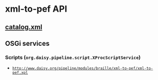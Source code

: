 # xml-to-pef API

## <a href="resources/META-INF/catalog.xml" class="source">catalog.xml</a>

## OSGi services

### Scripts (`org.daisy.pipeline.script.XProcScriptService`)

- [`http://www.daisy.org/pipeline/modules/braille/xml-to-pef/xml-to-pef.xpl`](resources/xml/xproc/xml-to-pef.xpl)

<link rev="dp2:doc" href="./"/>
<link rel="rdf:type" href="http://www.daisy.org/ns/pipeline/apidoc"/>
